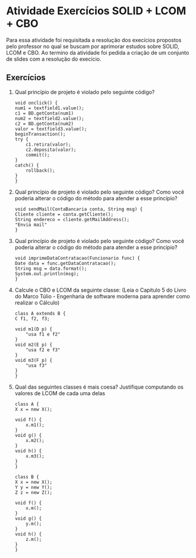 # Atividade Exercícios SOLID + LCOM + CBO

Para essa atividade foi requisitada a resolução dos execícios propostos pelo professor no qual se buscam por aprimorar estudos sobre SOLID, LCOM e CBO. Ao termino da atividade foi pedida a criação de um conjunto de slides com a resolução do execício.

## Exercícios

1. Qual princípio de projeto é violado pelo seguinte código?
    ```
    void onclick() {
    num1 = textfield1.value();
    c1 = BD.getConta(num1)
    num2 = textfield2.value();
    c2 = BD.getConta(num2)
    valor = textfield3.value();
    beginTransaction();
    try {
        c1.retira(valor);
        c2.deposita(valor);
        commit();
    }
    catch() {
        rollback();
    }
    }
    ```
2. Qual princípio de projeto é violado pelo seguinte código? Como você poderia alterar o código do método para atender a esse princípio?
    ```
    void sendMail(ContaBancaria conta, String msg) {
    Cliente cliente = conta.getCliente();
    String endereco = cliente.getMailAddress();
    "Envia mail"
    }
    ```
3. Qual princípio de projeto é violado pelo seguinte código? Como você poderia alterar o código do método para atender a esse princípio?
    ```
    void imprimeDataContratacao(Funcionario func) {
    Date data = func.getDataContratacao();
    String msg = data.format();
    System.out.println(msg);
    }
    ```
4. Calcule o CBO e LCOM da seguinte classe: (Leia o Capitulo 5 do Livro do Marco Túlio - Engenharia de software moderna para aprender como realizar o Cálculo)
    ```
    class A extends B {
    C f1, f2, f3;

    void m1(D p) {
        "usa f1 e f2"
    }
    void m2(E p) {
        "usa f2 e f3"
    }
    void m3(F p) {
        "usa f3"
    }
    }
    ```

5. Qual das seguintes classes é mais coesa? Justifique computando os valores de LCOM de cada uma delas
    ```
    class A {
    X x = new X();

    void f() {
        x.m1();
    }
    void g() {
        x.m2();
    }
    void h() {
        x.m3();
    }
    }

    class B {
    X x = new X();
    Y y = new Y();
    Z z = new Z();

    void f() {
        x.m();
    }
    void g() {
        y.m();
    }
    void h() {
        z.m();
    }
    }
    ```
